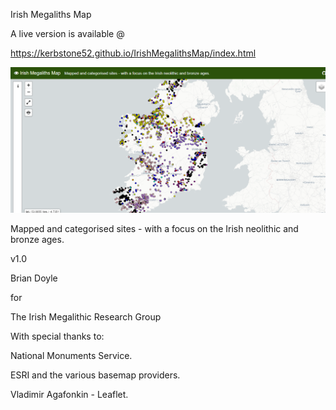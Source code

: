 Irish Megaliths Map


A live version is available @

https://kerbstone52.github.io/IrishMegalithsMap/index.html

<p align="center">
  <img width="1024" src="https://github.com/kerbstone52/IrishMegalithsMap/blob/main/Irish%20Megaliths.png">
</p>

Mapped and categorised sites - with a focus on the Irish neolithic and bronze ages.

v1.0

Brian Doyle

for

 The Irish Megalithic Research Group

With special thanks to:

National Monuments Service.

ESRI and the various basemap providers.

Vladimir Agafonkin - Leaflet.
